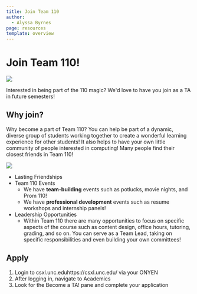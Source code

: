 ```yaml
---
title: Join Team 110
author:
  - Alyssa Byrnes
page: resources
template: overview
---
```


# Join Team 110!

<img class="img-fluid" src="/static/team/hack110-f23.jpg" />

Interested in being part of the 110 magic? We'd love to have you join as a TA in future semesters! 

## Why join?

Why become a part of Team 110? You can help be part of a dynamic, diverse group of students working together to create a wonderful learning experience for other students! It also helps to have your own little community of people interested in computing! Many people find their closest friends in Team 110!

<img class="img-fluid" src="/static/team/prom110.jpg" />

- Lasting Friendships 
- Team 110 Events
    - We have **team-building** events such as potlucks, movie nights, and Prom 110! 
    - We have **professional development** events such as resume workshops and internship panels!
- Leadership Opportunities
    - Within Team 110 there are many opportunities to focus on specific aspects of the course such as content design, office hours, tutoring, grading, and so on. You can serve as a Team Lead, taking on specific responsibilities and even building your own committees!

## Apply

1. Login to csxl.unc.eduhttps://csxl.unc.edu/ via your ONYEN
2. After logging in, navigate to Academics
3. Look for the Become a TA! pane and complete your application